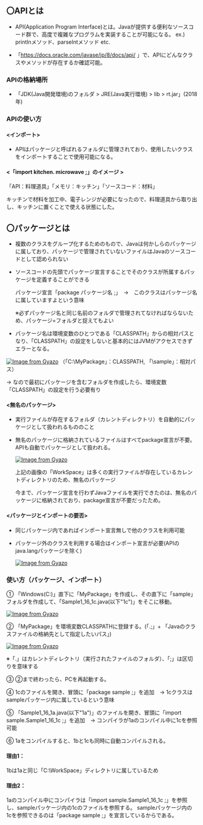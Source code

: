 ## 〇APIとは
- API(Application Program Interface)とは。Javaが提供する便利なソースコード群で、高度で複雑なプログラムを実装することが可能になる。
  ex.) printlnメソッド、parseIntメソッド etc.

- 「https://docs.oracle.com/javase/jp/8/docs/api/
  」で、APIにどんなクラスやメソッドが存在するか確認可能。

### APIの格納場所
- 「JDK(Java開発環境)のフォルダ > JRE(Java実行環境) > lib > rt.jar」(2018年)

### APIの使い方

#### <インポート>
- APIはパッケージと呼ばれるフォルダに管理されており、使用したいクラスをインポートすることで使用可能になる。

#### <「import kitchen. microwave ;」のイメージ >
「API：料理道具」「メモリ：キッチン」「ソースコード：材料」

キッチンで材料を加工中、電子レンジが必要になったので、料理道具から取り出し、キッチンに置くことで使える状態にした。
  
## 〇パッケージとは
- 複数のクラスをグループ化するためのもので、Javaは何かしらのパッケージに属しており、パッケージで管理されていないファイルはJavaのソースコードとして認められない
- ソースコードの先頭でパッケージ宣言することでそのクラスが所属するパッケージを定義することができる

  パッケージ宣言「package パッケージ名 ;」　→　このクラスはパッケージ名に属していますよという意味

  ※必ずパッケージ名と同じ名前のフォルダで管理されてなければならないため、パッケージ=フォルダと捉えてもよい

- パッケージ名は環境変数のひとつである「CLASSPATH」からの相対パスとなり、「CLASSPATH」の設定をしないと基本的にはJVMがアクセスできずエラーとなる。
  
[![Image from Gyazo](https://i.gyazo.com/48167ec8ec00bfbad3d231dc052301b9.png)](https://gyazo.com/48167ec8ec00bfbad3d231dc052301b9)
（「C:\MyPackage」：CLASSPATH, 「\sample」：相対パス）

  → なので最初にパッケージを含むフォルダを作成したら、環境変数「CLASSPATH」の設定を行う必要有り

#### <無名のパッケージ>
- 実行ファイルが存在するフォルダ（カレントディレクトリ）を自動的にパッケージとして扱われるもののこと
- 無名のパッケージに格納されているファイルはすべてpackage宣言が不要。APIも自動でパッケージとして扱われる。

  [![Image from Gyazo](https://i.gyazo.com/1567c2658e50c5c25731caa283dae19a.png)](https://gyazo.com/1567c2658e50c5c25731caa283dae19a)

  上記の画像の「WorkSpace」は多くの実行ファイルが存在しているカレントディレクトリのため、無名のパッケージ

  今まで、パッケージ宣言を行わずJavaファイルを実行できたのは、無名のパッケージに格納されており、package宣言が不要だったため。

#### <パッケージとインポートの要否>
- 同じパッケージ内であればインポート宣言無しで他のクラスを利用可能
- パッケージ外のクラスを利用する場合はインポート宣言が必要(APIのjava.langパッケージを除く)

  [![Image from Gyazo](https://i.gyazo.com/34f233d82ab25ab4c71f955af90fa717.png)](https://gyazo.com/34f233d82ab25ab4c71f955af90fa717)

### 使い方（パッケージ、インポート）
① 「Windows(C:)」直下に「MyPackage」を作成し、その直下に「sample」フォルダを作成して、「Sample1_16_1c.java(以下"1c")」をそこに移動。

[![Image from Gyazo](https://i.gyazo.com/eb1372954a41d1e7686f997c141e3821.png)](https://gyazo.com/eb1372954a41d1e7686f997c141e3821)

② 「MyPackage」を環境変数CLASSPATHに登録する。(「.;」+ 「Javaのクラスファイルの格納先として指定したいパス」)

[![Image from Gyazo](https://i.gyazo.com/9fb46878cfb00f4638795fc30bf7b8ad.png)](https://gyazo.com/9fb46878cfb00f4638795fc30bf7b8ad)

※「.」はカレントディレクトリ（実行されたファイルのフォルダ）、「;」は区切りを意味する

③ ②まで終わったら、PCを再起動する。

④ 1cのファイルを開き、冒頭に「package sample ;」を追加　→ 1cクラスはsampleパッケージ内に属しているという意味

⑤ 「Sample1_16_1a.java(以下"1a")」のファイルを開き、冒頭に「import sample.Sample1_16_1c ;」を追加　→ コンパイラが1aのコンパイル中に1cを参照可能

⑥ 1aをコンパイルすると、1bと1cも同時に自動コンパイルされる。

#### 理由1：
1bは1aと同じ「C:\WorkSpace」ディレクトリに属しているため

#### 理由2：
1aのコンパイル中にコンパイラは「import sample.Sample1_16_1c ;」を参照し、sampleパッケージ内の1cのファイルを参照する。
sampleパッケージ内の1cを参照できるのは「package sample ;」を宣言しているからである。
